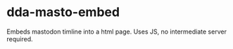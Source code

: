 # dda-masto-embed
Embeds mastodon timline into a html page. Uses JS, no intermediate server required.
